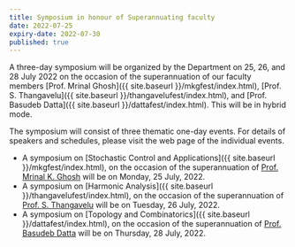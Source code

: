 ```yaml
---
title: Symposium in honour of Superannuating faculty
date: 2022-07-25
expiry-date: 2022-07-30
published: true
---
```


A three-day symposium will be organized by the Department on 25, 26, and 28 July 2022 on the occasion of the superannuation of our faculty members [Prof. Mrinal Ghosh]({{ site.baseurl }}/mkgfest/index.html), [Prof. S. Thangavelu]({{ site.baseurl }}/thangavelufest/index.html), and [Prof. Basudeb Datta]({{ site.baseurl }}/dattafest/index.html). This will be in hybrid mode.

The symposium will consist of three thematic one-day events. For details of speakers and schedules, please visit the web page of the individual events.

* A symposium on [Stochastic Control and Applications]({{ site.baseurl }}/mkgfest/index.html), on the occasion of the superannuation of [Prof. Mrinal K. Ghosh](http://math.iisc.ac.in/~mkg) will be on Monday, 25 July, 2022.
* A symposium on [Harmonic Analysis]({{ site.baseurl }}/thangavelufest/index.html), on the occasion of the superannuation of [Prof. S. Thangavelu](http://math.iisc.ac.in/~veluma) will be on Tuesday, 26 July, 2022.
* A symposium on [Topology and Combinatorics]({{ site.baseurl }}/dattafest/index.html), on the occasion of the superannuation of [Prof. Basudeb Datta](http://math.iisc.ac.in/~dattab) will be on Thursday, 28 July, 2022.
